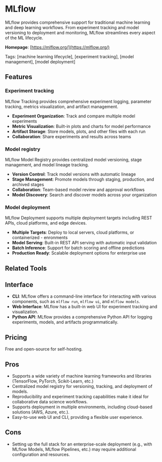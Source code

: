 # MLflow

MLflow provides comprehensive support for traditional machine learning and deep learning workflows. From experiment tracking and model versioning to deployment and monitoring, MLflow streamlines every aspect of the ML lifecycle.

**Homepage**: [https://mlflow.org/](https://mlflow.org/)

Tags: [machine learning lifecycle], [experiment tracking], [model management], [model deployment]

## Features

### Experiment tracking

MLflow Tracking provides comprehensive experiment logging, parameter tracking, metrics visualization, and artifact management.

- **Experiment Organization**: Track and compare multiple model experiments
- **Metric Visualization**: Built-in plots and charts for model performance
- **Artifact Storage**: Store models, plots, and other files with each run
- **Collaboration**: Share experiments and results across teams

### Model registry

MLflow Model Registry provides centralized model versioning, stage management, and model lineage tracking.

- **Version Control**: Track model versions with automatic lineage
- **Stage Management**: Promote models through staging, production, and archived stages
- **Collaboration**: Team-based model review and approval workflows
- **Model Discovery**: Search and discover models across your organization

### Model deployment

MLflow Deployment supports multiple deployment targets including REST APIs, cloud platforms, and edge devices.

- **Multiple Targets**: Deploy to local servers, cloud platforms, or containerized - enronments
- **Model Serving**: Built-in REST API serving with automatic input validation
- **Batch Inference**: Support for batch scoring and offline predictions
- **Production Ready**: Scalable deployment options for enterprise use

## Related Tools

## Interface

- **CLI**: MLflow offers a command-line interface for interacting with various components, such as `mlflow run`, `mlflow ui`, and `mlflow models`.
- **Web Interface**: MLflow has a built-in web UI for experiment tracking and visualization.
- **Python API**: MLflow provides a comprehensive Python API for logging experiments, models, and artifacts programmatically.

## Pricing

Free and open-source for self-hosting.

## Pros

- Supports a wide variety of machine learning frameworks and libraries (TensorFlow, PyTorch, Scikit-Learn, etc.)
- Centralized model registry for versioning, tracking, and deployment of models.
- Reproducibility and experiment tracking capabilities make it ideal for collaborative data science workflows.
- Supports deployment in multiple environments, including cloud-based solutions (AWS, Azure, etc.).
- Easy-to-use web UI and CLI, providing a flexible user experience.

## Cons

- Setting up the full stack for an enterprise-scale deployment (e.g., with MLflow Models, MLflow Pipelines, etc.) may require additional configuration and resources.
